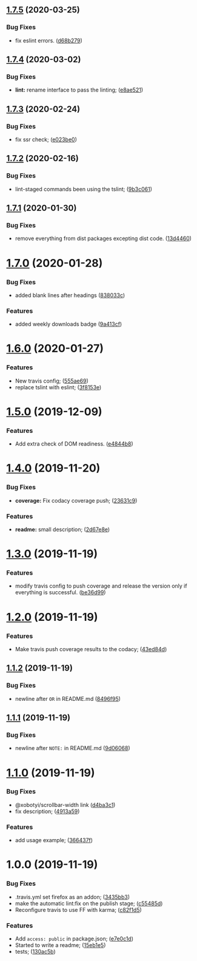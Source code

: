 ## [1.7.5](https://github.com/xobotyi/should-reverse-rtl-scroll/compare/v1.7.4...v1.7.5) (2020-03-25)


### Bug Fixes

* fix eslint errors. ([d68b279](https://github.com/xobotyi/should-reverse-rtl-scroll/commit/d68b2791d90ce660f107108dd027f8996b87b559))

## [1.7.4](https://github.com/xobotyi/should-reverse-rtl-scroll/compare/v1.7.3...v1.7.4) (2020-03-02)


### Bug Fixes

* **lint:** rename interface to pass the linting; ([e8ae521](https://github.com/xobotyi/should-reverse-rtl-scroll/commit/e8ae521f5fdb18509433e392bb67acc50619b628))

## [1.7.3](https://github.com/xobotyi/should-reverse-rtl-scroll/compare/v1.7.2...v1.7.3) (2020-02-24)


### Bug Fixes

* fix ssr check; ([e023be0](https://github.com/xobotyi/should-reverse-rtl-scroll/commit/e023be0b7333d39309e7704258d3285f4afa5e40))

## [1.7.2](https://github.com/xobotyi/should-reverse-rtl-scroll/compare/v1.7.1...v1.7.2) (2020-02-16)


### Bug Fixes

* lint-staged commands been using the tslint; ([9b3c061](https://github.com/xobotyi/should-reverse-rtl-scroll/commit/9b3c061d6290c45f6fcc9ee9c1fd4a4d02b28ff8))

## [1.7.1](https://github.com/xobotyi/should-reverse-rtl-scroll/compare/v1.7.0...v1.7.1) (2020-01-30)


### Bug Fixes

* remove everything from dist packages excepting dist code. ([13d4460](https://github.com/xobotyi/should-reverse-rtl-scroll/commit/13d446004531b3febad952940d812325bcd7db9a))

# [1.7.0](https://github.com/xobotyi/should-reverse-rtl-scroll/compare/v1.6.0...v1.7.0) (2020-01-28)


### Bug Fixes

* added blank lines after headings ([838033c](https://github.com/xobotyi/should-reverse-rtl-scroll/commit/838033c6b68f377b9911ba745dbe890b3a197ef7))


### Features

* added weekly downloads badge ([9a413cf](https://github.com/xobotyi/should-reverse-rtl-scroll/commit/9a413cf2fcedbd18d7e5b12508f181fcb747968d))

# [1.6.0](https://github.com/xobotyi/should-reverse-rtl-scroll/compare/v1.5.0...v1.6.0) (2020-01-27)


### Features

* New travis config; ([555ae69](https://github.com/xobotyi/should-reverse-rtl-scroll/commit/555ae69c1f721a70239cbd6b4f5c063053d1b08f))
* replace tslint with eslint; ([3f8153e](https://github.com/xobotyi/should-reverse-rtl-scroll/commit/3f8153ea97886aab62456cc23aa9b9a218efe270))

# [1.5.0](https://github.com/xobotyi/should-reverse-rtl-scroll/compare/v1.4.0...v1.5.0) (2019-12-09)


### Features

* Add extra check of DOM readiness. ([e4844b8](https://github.com/xobotyi/should-reverse-rtl-scroll/commit/e4844b84bd9493cb817d8ec14af25fb5b72211f8))

# [1.4.0](https://github.com/xobotyi/should-reverse-rtl-scroll/compare/v1.3.0...v1.4.0) (2019-11-20)


### Bug Fixes

* **coverage:** Fix codacy coverage push; ([23631c9](https://github.com/xobotyi/should-reverse-rtl-scroll/commit/23631c941d2aad2d0d2309109b89ddc08be14732))


### Features

* **readme:** small description; ([2d67e8e](https://github.com/xobotyi/should-reverse-rtl-scroll/commit/2d67e8e2b948b83af5f50a292604ccd4271125f7))

# [1.3.0](https://github.com/xobotyi/should-reverse-rtl-scroll/compare/v1.2.0...v1.3.0) (2019-11-19)


### Features

* modify travis config to push coverage and release the version only if everything is successful. ([be36d99](https://github.com/xobotyi/should-reverse-rtl-scroll/commit/be36d9942871b1be95b6c79da158f2131cc8449c))

# [1.2.0](https://github.com/xobotyi/should-reverse-rtl-scroll/compare/v1.1.2...v1.2.0) (2019-11-19)


### Features

* Make travis push coverage results to the codacy; ([43ed84d](https://github.com/xobotyi/should-reverse-rtl-scroll/commit/43ed84d6d79024b1156fb3e7661b77143b21186f))

## [1.1.2](https://github.com/xobotyi/should-reverse-rtl-scroll/compare/v1.1.1...v1.1.2) (2019-11-19)


### Bug Fixes

* newline after `OR` in README.md ([8496f95](https://github.com/xobotyi/should-reverse-rtl-scroll/commit/8496f950c6c1463efba9f3fcaf8ad375b482c6f4))

## [1.1.1](https://github.com/xobotyi/should-reverse-rtl-scroll/compare/v1.1.0...v1.1.1) (2019-11-19)


### Bug Fixes

* newline after `NOTE:` in README.md ([9d06068](https://github.com/xobotyi/should-reverse-rtl-scroll/commit/9d0606861aaf7d637ab977c73808a3071069bf0a))

# [1.1.0](https://github.com/xobotyi/should-reverse-rtl-scroll/compare/v1.0.0...v1.1.0) (2019-11-19)


### Bug Fixes

* @xobotyi/scrollbar-width link ([d4ba3c1](https://github.com/xobotyi/should-reverse-rtl-scroll/commit/d4ba3c19d7f5adacedc128118a19ee8dd9264695))
* fix description; ([4913a59](https://github.com/xobotyi/should-reverse-rtl-scroll/commit/4913a5985b5c7d20cd281085f95275b9fc16e064))


### Features

* add usage example; ([366437f](https://github.com/xobotyi/should-reverse-rtl-scroll/commit/366437f1a523488ca6acf91dcf35026d9bebf425))

# 1.0.0 (2019-11-19)


### Bug Fixes

* .travis.yml set firefox as an addon; ([3435bb3](https://github.com/xobotyi/should-reverse-rtl-scroll/commit/3435bb36063cb08eb2808f9c6924eb12ef0697fe))
* make the automatic lint:fix on the publish stage; ([c55485d](https://github.com/xobotyi/should-reverse-rtl-scroll/commit/c55485d844e0d8258b59e985355d1be44e0010b6))
* Reconfigure travis to use FF with karma; ([c82f1d5](https://github.com/xobotyi/should-reverse-rtl-scroll/commit/c82f1d50a16c0548e0d4cc8e3dd467c909746b7b))


### Features

* Add `access: public` in package.json; ([e7e0c1d](https://github.com/xobotyi/should-reverse-rtl-scroll/commit/e7e0c1de2ecec8292bf4c7052ba3950d322f9b37))
* Started to write a readme; ([15eb1e5](https://github.com/xobotyi/should-reverse-rtl-scroll/commit/15eb1e5bce1141eab3f9fe9a7804c254c0fa2b87))
* tests; ([130ac5b](https://github.com/xobotyi/should-reverse-rtl-scroll/commit/130ac5b1fc04d6fd6340ad46167b21cf233b76ba))
